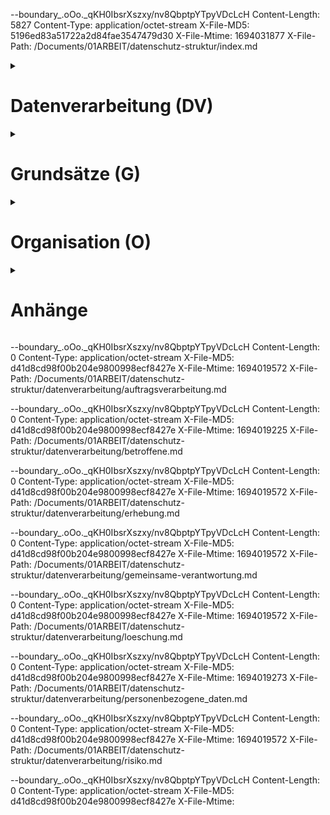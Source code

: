 \--boundary\_.oOo.\_qKH0IbsrXszxy/nv8QbptpYTpyVDcLcH
Content-Length: 5827
Content-Type: application/octet-stream
X-File-MD5: 5196ed83a51722a2d84fae3547479d30
X-File-Mtime: 1694031877
X-File-Path: /Documents/01ARBEIT/datenschutz-struktur/index.md

<details>
<summary><H1>Datenverarbeitung (DV)</H1></summary>

## DV.1 - [Verantwortliche](datenverarbeitung/verantwortliche.md)

- DV 1.1 - [Gemeinsame Verantwortung](datenverarbeitung/gemeinsame-verantwortung.md)
- DV 1.2 - [Auftragsverarbeitung](datenverarbeitung/auftragsverarbeitung.md)

## DV.2 - [Betroffene](datenverarbeitung/betroffene.md)

## DV.3 - [Dritte](datenverarbeitung/dritte.md)

## DV.4 - [Personenbezogene Daten](datenverarbeitung/personenbezogene-daten.md)

- Art, Umfang, Umstände und Zweck der Verarbeitung 
  - \[\[Art der Verarbeitung\]\] 
    - \[\[Umfang der Verarbeitung\]\]
    - \[\[Umstände der Verarbeitung\]\]
    - \[\[Zweck der Verarbeitung\]\]
- [Schutzstufe](datenverarbeitung/schutzstufe.md)
- [Risiko](datenverarbeitung/risiko.md)

## DV.5 - [Verarbeitungstätigkeit](datenverarbeitung/verarbeitungstaetigkeit.md)

- DV.5.1 - [Datenerhebung](datenverarbeitung/datenerhebung.md)
- DV.5.2 - [Datenübermittlung](datenverarbeitung/datenuebermittlung.md)
- DV.5.X - [Löschung](datenverarbeitung/loeschung.md)

</details>

<details>

<summary><H1>Grundsätze (G)</H1></summary>

# Grundsätze (G)

- G.1 - [Vertraulichkeit](grundsaetze-datenverarbeitung/vertraulichkeit.md) 
- G.2 - [Verfügbarkeit](grundsaetze-datenverarbeitung/verfuegbarkeit.md) 
- G.3 - [Integrität](grundsaetze-datenverarbeitung/integritaet.md) 
- G.4 - [Belastbarkeit](grundsaetze-datenverarbeitung/belastbarkeit.md) 
- G.5 - [Rechtmäßigkei](grundsaetze-datenverarbeitung/rechtmaessigkeit.md) 
- G.6 - [Zweckbindung](grundsaetze-datenverarbeitung/zweckbindung.md) 
- G.7 - [Erforderlichkeit](grundsaetze-datenverarbeitung/erforderlichkeit.md) 
- G.8 - [Datenminimierung](grundsaetze-datenverarbeitung/datenminimierung.md) 
- G.9 - [Speicherbegrenzung](grundsaetze-datenverarbeitung/speicherbegrenzung.md) 
- G.10 - [Richtigkeit](grundsaetze-datenverarbeitung/richtigkeit.md) 
- G.11 - [Transparenz](grundsaetze-datenverarbeitung/transparenz.md) 
- G.11 - [Rechenschaftspflicht](grundsaetze-datenverarbeitung/rechenschaftspflicht.md) 
- G.X - [Direkterhebung](grundsaetze-datenverarbeitung/direkterhebung.md) 
- G.X - [Privacy by design und dafault](privacybydesignanddefault/index.de) 
- G.X.1 - [Privacy by design](grundsaetze-datenverarbeitung/privacybydesign.md)
- G.X.2 - [Privacy by default](grundsaetze-datenverarbeitung/privacybydefault.md)

</details>

<details>
<summary><H1>Organisation (O)</H1></summary>

# Organisation (O)

- O.1. [Aufbauorganisation](organisation/aufbauorganiation.md) 
- O.P. - [Prozesse](organisation/prozesse.md) 
  - O.P.X - [Widerspruch](organisation/prozess-widerspruch.md)
  - O.P.X - [Allgemeines Datenschutzmanagement](allgemeines-datenschutzmanagement/index.de) 
    - [Personal](organisation/prozess-personalmanagement.md) 
      - [Belehrung](organisation/prozess-belehrung.md) 
        - Verpflichtung
        - Onboarding
        - Offboarding
      - [Schulung](organisation/prozess-schulung.md)
  - O.P.X - [Auskunft](organisation/prozess-auskunft.md)
  - O.P.X - [Berichtigung](organisation/prozess-berichtigung.md)
  - O.P.X - [Löschung](organisation/prozess-loeschung.md)
  - O.P.X - [Einschränkung](organisation/prozess-einschraenkung.md)
  - O.P.X - [Widerspruch](organisation/prozess-widerspruch.md)
  - O.P.X - [Data Breach](organisation/prozess-data-breach.md)
  - O.P.X - [LfD-Verfahren](organisation/prozess-lfd-verfahren.md)
  - O.P.X - [Unterlassung](organisation/prozess-unterlassung.md)
  - O.P.X - [Schadensersatz](organisation/prozess-schadensersatz.md)
  - O.P.X - [Prozess - Erstellung des Verzeichnisses der Verarbeitungstätigketen](organisation/prozess-vvt-erstellung.md)
  - O.P.X - [Prozess - Erstellung der Risikoanalyse](organisation/prozess-risikoanalyse.md)
  - O.P.X - [Prozess - Erstellung der Datenschutz-Folgenabschätzung](organisation/prozess-dsfa.md)
  - O.P.X - [Prozess - Einführung eines IT-Verfahrens](organisation/prozess-einfuehrung-it-verfahren.md)
- O.X - [Dokumentation](organisation/dokumentation.md) 
- O.3 - [[TOM]](organisation/tom.md) 
  - O.2.1 - [Informationspflichten](organisation/informationspflichten.md)
  - O.2.2 - [Datenschutzerklärung](organisation/datenschutzerklaerungen.md)
  - O.2.X - [Pseudonymisierung](organisation/pseudonymisierung.md) 
    - O.2.1.X - XX
- O.4 - [Verträge](organisation/vertraege.md) 
  - O.4.1 - [Dienstleistungsvertrag](organisation/dienstleistungsvertrag.md)
  - 0\.4.2 - [Kooperationsvertrag](organisation/kooperationsvertrag.md)
  - 0\.4.3 - [EVB](organisation/evb-it.md)
  - O.4.4 - \[\[Vertrag zur Auftragsverarbeitung\]\] (ggf.)
  - O.4.5 - \[\[Vertrag zur Gemeinsamen Datenverarbeitung\]\] (ggf)
- O.5 - [Dienstanweisung](organisation/dienstanweisungen.md) 
  - O.5.1 - [Dienstanweisung Datenschutz](organisation/dienstanweisung-datenschutz.md)
  - O.5.2 - [Spezielle Dienstanweisungen](organisation/spezielle-dienstanweisungen.md)
- O.6 - [Dienstvereinbarung](organisation/dienstvereinbarungen.md) 
  - O.5.1 - [Rahmendienstvereinbarung EDV](organisation/rahmendienstvereinbarung-edv.md)
  - O.5.2 - [Spezielle Dienstvereinbarungen](organisation/spezielle-dienstvereinbarungen.md)
- O.7 - [Rollenbeschreibungen](organisation/rollenbeschreibungen.md) 
  - [Hauptverantwortliche](organisation/rolle-hauptverantwortliche.md)
  - [Fachverantwortliche](organisation/rolle-fachverantwortliche.md)
  - [IT-Abteilung](organisation/rolle-it-abteilung.md)
  - [ISB](organisation/rolle-isb.md)
  - [Organisations-Abteilung](organisation/rolle-organisationsabteilung.md)
  - [Rolle - Personalabteilung](organisation/rolle-personalabteilung.md)
  - [Personalrat](organisation/rolle-personalrat.md)
  - [DSB](organisation/rolle-dsb.md)
  - [DSK](organisation/rolle-dsk.md)

</details>

<details>
<summary><H1>Anhänge</H1></summary>

# Z. Anhang

- Z.1 - [Über](z/ueber.md) 
- Z.2 - [Änderungen](z/aenderungen.md) 

</details>

\--boundary\_.oOo.\_qKH0IbsrXszxy/nv8QbptpYTpyVDcLcH
Content-Length: 0
Content-Type: application/octet-stream
X-File-MD5: d41d8cd98f00b204e9800998ecf8427e
X-File-Mtime: 1694019572
X-File-Path: /Documents/01ARBEIT/datenschutz-struktur/datenverarbeitung/auftragsverarbeitung.md

\--boundary\_.oOo.\_qKH0IbsrXszxy/nv8QbptpYTpyVDcLcH
Content-Length: 0
Content-Type: application/octet-stream
X-File-MD5: d41d8cd98f00b204e9800998ecf8427e
X-File-Mtime: 1694019225
X-File-Path: /Documents/01ARBEIT/datenschutz-struktur/datenverarbeitung/betroffene.md

\--boundary\_.oOo.\_qKH0IbsrXszxy/nv8QbptpYTpyVDcLcH
Content-Length: 0
Content-Type: application/octet-stream
X-File-MD5: d41d8cd98f00b204e9800998ecf8427e
X-File-Mtime: 1694019572
X-File-Path: /Documents/01ARBEIT/datenschutz-struktur/datenverarbeitung/erhebung.md

\--boundary\_.oOo.\_qKH0IbsrXszxy/nv8QbptpYTpyVDcLcH
Content-Length: 0
Content-Type: application/octet-stream
X-File-MD5: d41d8cd98f00b204e9800998ecf8427e
X-File-Mtime: 1694019572
X-File-Path: /Documents/01ARBEIT/datenschutz-struktur/datenverarbeitung/gemeinsame-verantwortung.md

\--boundary\_.oOo.\_qKH0IbsrXszxy/nv8QbptpYTpyVDcLcH
Content-Length: 0
Content-Type: application/octet-stream
X-File-MD5: d41d8cd98f00b204e9800998ecf8427e
X-File-Mtime: 1694019572
X-File-Path: /Documents/01ARBEIT/datenschutz-struktur/datenverarbeitung/loeschung.md

\--boundary\_.oOo.\_qKH0IbsrXszxy/nv8QbptpYTpyVDcLcH
Content-Length: 0
Content-Type: application/octet-stream
X-File-MD5: d41d8cd98f00b204e9800998ecf8427e
X-File-Mtime: 1694019273
X-File-Path: /Documents/01ARBEIT/datenschutz-struktur/datenverarbeitung/personenbezogene_daten.md

\--boundary\_.oOo.\_qKH0IbsrXszxy/nv8QbptpYTpyVDcLcH
Content-Length: 0
Content-Type: application/octet-stream
X-File-MD5: d41d8cd98f00b204e9800998ecf8427e
X-File-Mtime: 1694019572
X-File-Path: /Documents/01ARBEIT/datenschutz-struktur/datenverarbeitung/risiko.md

\--boundary\_.oOo.\_qKH0IbsrXszxy/nv8QbptpYTpyVDcLcH
Content-Length: 0
Content-Type: application/octet-stream
X-File-MD5: d41d8cd98f00b204e9800998ecf8427e
X-File-Mtime: